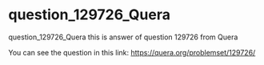# question_129726_Quera
question_129726_Quera this is answer of question 129726 from Quera 

You can see the question in this link: 
  https://quera.org/problemset/129726/
